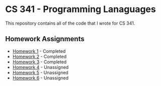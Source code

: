 # CS 341 - Programming Lanaguages

This repository contains all of the code that I wrote for CS 341.

## Homework Assignments

- [Homework 1](./Homework/Homework-1/) - Completed
- [Homework 2](./Homework/Homework-2/) - Completed
- [Homework 3](./Homework/Homework-3/) - Completed
- [Homework 4](./Homework/Homework-4/) - Unassigned
- [Homework 5](./Homework/Homework-5/) - Unassigned
- [Homework 6](./Homework/Homework-6/) - Unassigned